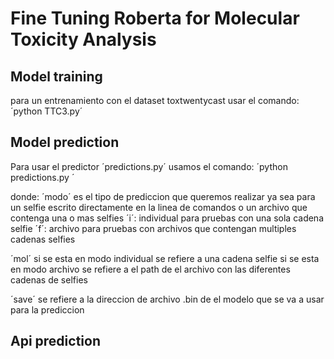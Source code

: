# Fine Tuning Roberta for Molecular Toxicity Analysis

## Model training
para un entrenamiento con el dataset toxtwentycast usar el comando:
´python TTC3.py´

## Model prediction
Para usar el predictor ´predictions.py´ usamos el comando:
´python predictions.py <modo> <mol> <save>´

donde:
´modo´ es el tipo de prediccion que queremos realizar ya sea para un selfie escrito directamente en la linea de comandos o un archivo que contenga una o mas selfies
´i´: individual para pruebas con una sola cadena selfie
´f´: archivo para pruebas con archivos que contengan multiples cadenas selfies

´mol´ si se esta en modo individual se refiere a una cadena selfie si se esta en modo archivo se refiere a el path de el archivo con las diferentes cadenas de selfies

´save´ se refiere a la direccion de archivo .bin de el modelo que se va a usar para la prediccion


## Api prediction

